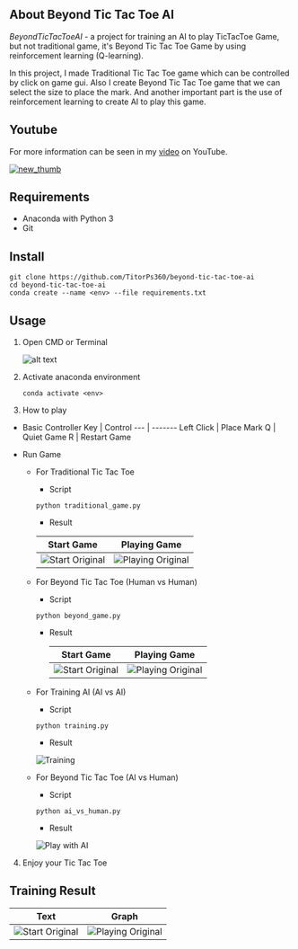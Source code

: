 ## About Beyond Tic Tac Toe AI

_BeyondTicTacToeAI_ - a project for training an AI to play TicTacToe Game, but not traditional game, it's Beyond Tic Tac Toe Game by using reinforcement learning (Q-learning).

In this project, I made Traditional Tic Tac Toe game which can be controlled by click on game gui. Also I create Beyond Tic Tac Toe game that we can select the size to place the mark. And another important part is the use of reinforcement learning to create AI to play this game.

## Youtube

For more information can be seen in my [video]("...") on YouTube.

[![new_thumb](https://github.com/TitorPs360/beyond-tic-tac-toe-ai/blob/main/fig/cover.png)]("...")

## Requirements

- Anaconda with Python 3
- Git

## Install

```
git clone https://github.com/TitorPs360/beyond-tic-tac-toe-ai
cd beyond-tic-tac-toe-ai
conda create --name <env> --file requirements.txt
```

## Usage

1. Open CMD or Terminal

   ![alt text](https://github.com/TitorPs360/beyond-tic-tac-toe-ai/blob/main/fig/step1.png?raw=true)

2. Activate anaconda environment

   ```
   conda activate <env>
   ```

3. How to play

- Basic Controller
  Key | Control
  --- | -------
  Left Click | Place Mark
  Q | Quiet Game
  R | Restart Game

- Run Game

  - For Traditional Tic Tac Toe

    - Script

    ```
    python traditional_game.py
    ```

    - Result

    |                                                  Start Game                                                  |                                                  Playing Game                                                  |
    | :----------------------------------------------------------------------------------------------------------: | :------------------------------------------------------------------------------------------------------------: |
    | ![Start Original](https://github.com/TitorPs360/beyond-tic-tac-toe-ai/blob/main/fig/original01.png?raw=true) | ![Playing Original](https://github.com/TitorPs360/beyond-tic-tac-toe-ai/blob/main/fig/original02.png?raw=true) |

  - For Beyond Tic Tac Toe (Human vs Human)

    - Script

    ```
    python beyond_game.py
    ```

    - Result

      |                                                 Start Game                                                 |                                                 Playing Game                                                 |
      | :--------------------------------------------------------------------------------------------------------: | :----------------------------------------------------------------------------------------------------------: |
      | ![Start Original](https://github.com/TitorPs360/beyond-tic-tac-toe-ai/blob/main/fig/beyond01.png?raw=true) | ![Playing Original](https://github.com/TitorPs360/beyond-tic-tac-toe-ai/blob/main/fig/beyond02.png?raw=true) |

  - For Training AI (AI vs AI)

    - Script

    ```
    python training.py
    ```

    - Result

    ![Training](https://github.com/TitorPs360/beyond-tic-tac-toe-ai/blob/main/fig/training.png?raw=true)

  - For Beyond Tic Tac Toe (AI vs Human)

    - Script

    ```
    python ai_vs_human.py
    ```

    - Result

    ![Play with AI](https://github.com/TitorPs360/beyond-tic-tac-toe-ai/blob/main/fig/playwithai.png?raw=true)

4. Enjoy your Tic Tac Toe

## Training Result

|                                                        Text                                                         |                                                         Graph                                                         |
| :-----------------------------------------------------------------------------------------------------------------: | :-------------------------------------------------------------------------------------------------------------------: |
| ![Start Original](https://github.com/TitorPs360/beyond-tic-tac-toe-ai/blob/main/fig/training_result01.png?raw=true) | ![Playing Original](https://github.com/TitorPs360/beyond-tic-tac-toe-ai/blob/main/fig/training_result02.png?raw=true) |
